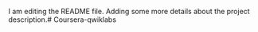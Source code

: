 I am editing the README file. Adding some more details about the project description.# Coursera-qwiklabs
